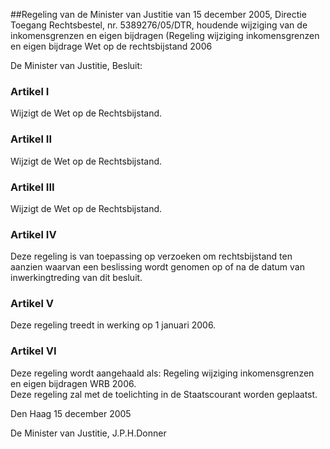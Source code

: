 <meta http-equiv='Content-Type' content='text/html; charset=utf-8' />

##Regeling van de Minister van Justitie van 15 december 2005, Directie Toegang Rechtsbestel, nr. 5389276/05/DTR, houdende wijziging van de inkomensgrenzen en eigen bijdragen (Regeling wijziging inkomensgrenzen en eigen bijdrage Wet op de rechtsbijstand 2006

De Minister van Justitie,  Besluit:    

### Artikel  I  

Wijzigt de Wet op de Rechtsbijstand.   

### Artikel  II  

Wijzigt de Wet op de Rechtsbijstand.   

### Artikel  III  

Wijzigt de Wet op de Rechtsbijstand.   

### Artikel  IV  

Deze regeling is van toepassing op verzoeken om rechtsbijstand ten aanzien waarvan een beslissing wordt genomen op of na de datum van inwerkingtreding van dit besluit.  

### Artikel  V  

Deze regeling treedt in werking op 1 januari 2006.  

### Artikel  VI  

Deze regeling wordt aangehaald als: Regeling wijziging inkomensgrenzen en eigen bijdragen WRB 2006.  
Deze regeling zal met de toelichting in de Staatscourant worden geplaatst.   

Den Haag 
15 december 2005   

De 
Minister van Justitie, 
J.P.H.Donner   
